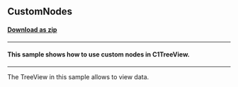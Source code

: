 ## CustomNodes
#### [Download as zip](https://grapecity.github.io/DownGit/#/home?url=https://github.com/GrapeCity/ComponentOne-WinForms-Samples/tree/master/NetFramework\TreeView\CS\CustomNodes)
____
#### This sample shows how to use custom nodes in C1TreeView.
____
The TreeView in this sample allows to view data.
